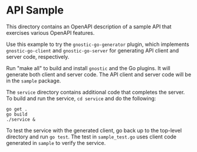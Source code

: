 # API Sample

This directory contains an OpenAPI description of a sample API
that exercises various OpenAPI features.

Use this example to try the `gnostic-go-generator` plugin, which implements
`gnostic-go-client` and `gnostic-go-server` for generating API client and
server code, respectively.

Run "make all" to build and install `gnostic` and the Go plugins.
It will generate both client and server code. The API client and
server code will be in the `sample` package.

The `service` directory contains additional code that completes the server.
To build and run the service, `cd service` and do the following:

    go get .
    go build
    ./service &

To test the service with the generated client, go back up to the top-level
directory and run `go test`. The test in `sample_test.go` uses client
code generated in `sample` to verify the service.
